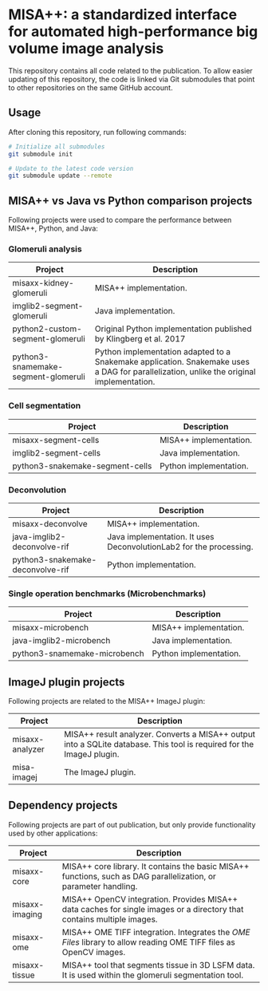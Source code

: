 # MISA++: a standardized interface for automated high-performance big volume image analysis

This repository contains all code related to the publication.
To allow easier updating of this repository, the code is linked via Git submodules
that point to other repositories on the same GitHub account.

## Usage

After cloning this repository, run following commands:

```bash
# Initialize all submodules
git submodule init

# Update to the latest code version
git submodule update --remote
```

## MISA++ vs Java vs Python comparison projects

Following projects were used to compare the performance between MISA++, Python, and Java:

### Glomeruli analysis

| Project                             | Description                                                                                                                             |
| ----------------------------------- | --------------------------------------------------------------------------------------------------------------------------------------- |
| misaxx-kidney-glomeruli             | MISA++ implementation.                                                                                                                  |
| imglib2-segment-glomeruli           | Java implementation.                                                                                                                    |
| python2-custom-segment-glomeruli    | Original Python implementation published by Klingberg et al. 2017                                                                       |
| python3-snamemake-segment-glomeruli | Python implementation adapted to a Snakemake application. Snakemake uses a DAG for parallelization, unlike the original implementation. |

### Cell segmentation

| Project                         | Description            |
| ------------------------------- | ---------------------- |
| misaxx-segment-cells            | MISA++ implementation. |
| imglib2-segment-cells           | Java implementation.   |
| python3-snakemake-segment-cells | Python implementation. |

### Deconvolution

| Project                          | Description                                                        |
| -------------------------------- | ------------------------------------------------------------------ |
| misaxx-deconvolve                | MISA++ implementation.                                             |
| java-imglib2-deconvolve-rif      | Java implementation. It uses DeconvolutionLab2 for the processing. |
| python3-snakemake-deconvolve-rif | Python implementation.                                             |

### Single operation benchmarks (Microbenchmarks)

| Project                      | Description            |
| ---------------------------- | ---------------------- |
| misaxx-microbench            | MISA++ implementation. |
| java-imglib2-microbench      | Java implementation.   |
| python3-snamemake-microbench | Python implementation. | 

## ImageJ plugin projects

Following projects are related to the MISA++ ImageJ plugin:

| Project         | Description                                                                                                           |
| --------------- | --------------------------------------------------------------------------------------------------------------------- |
| misaxx-analyzer | MISA++ result analyzer. Converts a MISA++ output into a SQLite database. This tool is required for the ImageJ plugin. |
| misa-imagej     | The ImageJ plugin.                                                                                                    |


## Dependency projects

Following projects are part of out publication, but only provide functionality used
by other applications:

| Project        | Description                                                                                                            |
| -------------- | ---------------------------------------------------------------------------------------------------------------------- |
| misaxx-core    | MISA++ core library. It contains the basic MISA++ functions, such as DAG parallelization, or parameter handling.       |
| misaxx-imaging | MISA++ OpenCV integration. Provides MISA++ data caches for single images or a directory that contains multiple images. |
| misaxx-ome     | MISA++ OME TIFF integration. Integrates the *OME Files* library to allow reading OME TIFF files as OpenCV images.      |
| misaxx-tissue  | MISA++ tool that segments tissue in 3D LSFM data. It is used within the glomeruli segmentation tool.                   |
